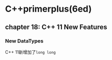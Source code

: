 # C++primerplus\(6ed\)

## chapter 18: C++ 11 New Features

### New DataTypes

C++ 11新增加了`long long`

